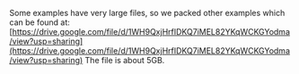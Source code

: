 Some examples have very large files, so we packed other examples which can be found at: [https://drive.google.com/file/d/1WH9QxjHrfIDKQ7iMEL82YKqWCKGYodma/view?usp=sharing](https://drive.google.com/file/d/1WH9QxjHrfIDKQ7iMEL82YKqWCKGYodma/view?usp=sharing) The file is about 5GB.
